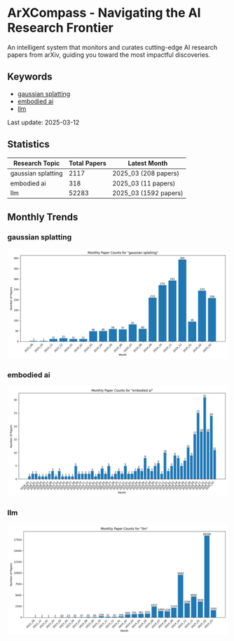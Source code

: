 # ArXCompass - Navigating the AI Research Frontier
An intelligent system that monitors and curates cutting-edge AI research papers from arXiv, guiding you toward the most impactful discoveries.

## Keywords

- [gaussian splatting](gaussian_splatting/)
- [embodied ai](embodied_ai/)
- [llm](llm/)

Last update: 2025-03-12

## Statistics

| Research Topic | Total Papers | Latest Month |
| --- | --- | --- |
| gaussian splatting | 2117 | 2025_03 (208 papers) |
| embodied ai | 318 | 2025_03 (11 papers) |
| llm | 52283 | 2025_03 (1592 papers) |

## Monthly Trends

### gaussian splatting

![Monthly Paper Counts for gaussian splatting](gaussian_splatting/monthly_stats.png)

### embodied ai

![Monthly Paper Counts for embodied ai](embodied_ai/monthly_stats.png)

### llm

![Monthly Paper Counts for llm](llm/monthly_stats.png)

